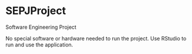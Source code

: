 # SEPJProject
Software Engineering Project 

No special software or hardware needed to run the project.
Use RStudio to run and use the application.
